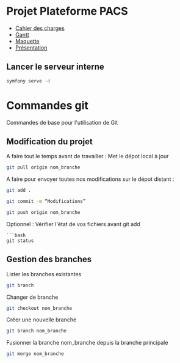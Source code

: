 # Projet Plateforme PACS

-  [Cahier des charges](https://docs.google.com/document/d/180JOUNCo4_jzBkek-JFCUXFFabEzrM3o/edit?pli=1)
-  [Gantt](https://docs.google.com/spreadsheets/d/16DjTfLwqH-vK7sKKc6DJYYvVggpnn4S9ldSixgz56y4/edit#gid=0)
-  [Maquette](https://www.figma.com/design/u6wt6sdBeTkP5bvQhDNZFc/Untitled?node-id=237-224&t=6LIfo7RgihLw8v4t-0)
-  [Présentation](https://docs.google.com/presentation/d/1W34K8pxT4teb89EdLcWEExjdoN-cgQk8kLQ822LqXPk/edit)

## Lancer le serveur interne

```bash
symfony serve -d
```
# Commandes git

Commandes de base pour l'utilisation de Git

## Modification du projet

A faire tout le temps avant de travailler : Met le dépot local à jour

```bash
git pull origin nom_branche
```

A faire pour envoyer toutes nos modifications sur le dépot distant :
```bash
git add .
```
```bash
git commit -m “Modifications”
```
```bash
git push origin nom_branche
```
Optionnel : Vérifier l'état de vos fichiers avant git add
```
```bash
git status
```

## Gestion des branches

Lister les branches existantes
```bash
git branch
```
Changer de branche
```bash
git checkout nom_branche
```
Créer une nouvelle branche
```bash
git branch nom_branche
```
Fusionner la branche nom_branche depuis la branche principale
```bash
git merge nom_branche
```
